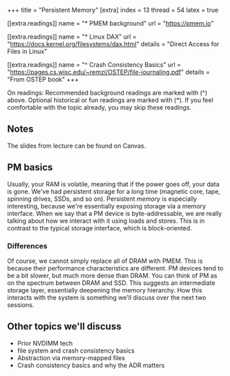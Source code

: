 +++
title = "Persistent Memory"
[extra]
index = 13
thread = 54
latex = true

[[extra.readings]]
name = "* PMEM background"
url = "https://pmem.io"

[[extra.readings]]
name = "* Linux DAX"
url = "https://docs.kernel.org/filesystems/dax.html"
details = "Direct Access for Files in Linux"

[[extra.readings]]
name = "^ Crash Consistency Basics"
url = "https://pages.cs.wisc.edu/~remzi/OSTEP/file-journaling.pdf"
details = "From OSTEP book"
+++

On readings:
Recommended background readings are marked with (^) above. Optional historical or fun readings are marked with (*). 
If you feel comfortable with the topic already, you may skip these readings. 

## Notes
The slides from lecture can be found on Canvas.

## PM basics
Usually, your RAM is volatile, meaning that if the power goes off, your data is gone. We've had persistent storage for a long time (magnetic core, tape, spinning drives, SSDs, and so on). Persistent _memory_ is especially interesting, because we're essentially exposing storage via a memory interface. When we say that a PM device is byte-addressable, we are really talking about how we interact with it using loads and stores. This is in contrast to the typical storage interface, which is block-oriented. 

### Differences
Of course, we cannot simply replace all of DRAM with PMEM. This is because their performance characteristics are different. PM devices tend to be a bit slower, but much more dense than DRAM. You can think of PM as on the spectrum between DRAM and SSD. This suggests an intermediate storage layer, essentially deepening the memory hierarchy. How this interacts with the system is something we'll discuss over the next two sessions.

## Other topics we'll discuss
- Prior NVDIMM tech
- file system and crash consistency basics
- Abstraction via memory-mapped files
- Crash consistency basics and why the ADR matters



